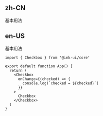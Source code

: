 ## zh-CN

基本用法

## en-US

基本用法

```tsx
import { Checkbox } from '@ink-ui/core'

export default function App() {
  return (
    <Checkbox
      onChange={(checked) => {
        console.log(`checked = ${checked}`)
      }}
    >
      Checkbox
    </Checkbox>
  )
}
```

